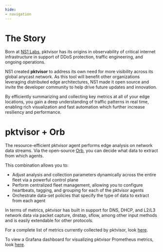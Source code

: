 ```yaml
---
hide:
- navigation
---
```

# The Story

Born at [NS1 Labs](https://ns1.com/labs), pktvisor has its origins in observability of critical internet infrastructure in support of DDoS protection, traffic
engineering, and ongoing operations. 

NS1 created **pktvisor** to address its own need for more visibility across its global anycast network. As this tool will benefit other organizations leveraging distributed edge architectures, NS1 made it open source and invite the developer community to help drive future updates and innovation.

By efficiently summarizing and collecting key metrics at all of your edge locations, you gain a deep understanding of traffic patterns in real time, enabling rich visualization and fast automation which further increase resiliency and performance.

# pktvisor + Orb
The resource-efficient pktvisor agent performs edge analysis on network data streams. Via the open-source [Orb](https://getorb.io/), you can decide what data to extract from which agents.

This combination allows you to:

- Adjust analysis and collection parameters dynamically across the entire fleet via a powerful control plane
- Perform centralized fleet management, allowing you to configure heartbeats, tagging, and grouping for each of the pktvisor agents
- Orchestrate data-set policies that specify the type of data to extract from each agent

In terms of metrics, pktvisor has built in support for DNS, DHCP, and L2/L3 network data via packet capture, dnstap, sflow, among other input methods and is easily extendable 
for other protocols.
 
For a complete list of metrics currently collected by pktvisor, look [here](https://github.com/ns1labs/pktvisor/wiki/Current-Metrics).

To view a Grafana dashboard for visualizing pktvisor Prometheus metrics, look [here](https://grafana.com/grafana/dashboards/14221).